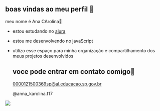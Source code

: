 ## boas vindas ao meu perfil 💙

meu nome é Ana CArolina🌸

- estou estudando no [alura](https://ww.alura.com.br)
- estou me desenvolvendo no javaScript
- utilizo esse espaço para minha organização e compartilhamento dos meus projetos desenvolvidos

  ## voce pode entrar em contato comigo🎲

  0000121500369sp@al.educacao.sp.gov.br
  
  @anna_karolina.f17

![](https://media.tenor.com/unnFztRWVJwAAAAM/sport-club-corinthians-paulista-fiel.gif)
